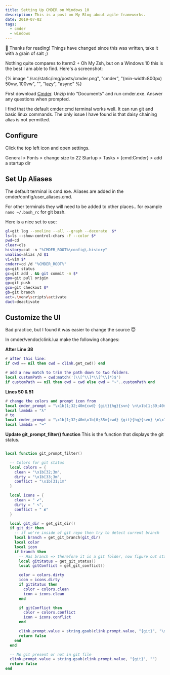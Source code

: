 ```yaml
---
title: Setting Up CMDER on Windows 10
description: This is a post on My Blog about agile frameworks.
date: 2019-07-02
tags:
  - cmder
  - windows
---
```


<div class="notification">
 👋 Thanks for reading! Things have changed since this was written, take it with a grain of salt ;)
</div>

Nothing quite compares to Iterm2 + Oh My Zsh, but on a Windows 10 this is the best I am able to find. Here's a screenshot:

{% image "./src/static/img/posts/cmder.png", "cmder", "(min-width:800px) 50vw, 100vw", "", "lazy", "async" %}

First download [Cmder](http://https://cmder.net/). Unzip into "Documents" and run cmder.exe. Answer any questions when prompted.

I find that the default cmder:cmd terminal works well. It can run git and basic linux commands. The only issue I have found is that daisy chaining alias is not permitted.

## Configure

Click the top left icon and open settings.

General > Fonts > change size to 22
Startup > Tasks > {cmd:Cmder} > add a startup dir

## Set Up Aliases

The default terminal is cmd.exe. Aliases are added in the cmder/config/user_aliases.cmd.

For other terminals they will need to be added to other places.. for example `nano ~/.bash_rc` for git bash.

Here is a nice set to use:

```bash
gl=git log --oneline --all --graph --decorate  $*
ls=ls --show-control-chars -F --color $*
pwd=cd
clear=cls
history=cat -n "%CMDER_ROOT%\config\.history"
unalias=alias /d $1
vi=vim $*
cmderr=cd /d "%CMDER_ROOT%"
gs=git status
gc=git add . && git commit -m $*
gpu=git pull origin
gp=git push
gco=git checkout $*
gb=git branch
act=.\venv\scripts\activate
dact=deactivate
```

## Customize the UI

Bad practice, but I found it was easier to change the source 😇

In cmder/vendor/clink.lua make the following changes:

**After Line 38**

```lua
# after this line:
if cwd == nil then cwd = clink.get_cwd() end

# add a new match to trim the path down to two folders.
local customPath = cwd:match('(\\[^\\]*\\[^\\]*)$')
if customPath == nil then cwd = cwd else cwd = "~"..customPath end
```

**Lines 50 & 51**

```lua
# change the colors and prompt icon from
local cmder_prompt = "\x1b[1;32;40m{cwd} {git}{hg}{svn} \n\x1b[1;39;40m{lamb} \x1b[0m"
local lambda = "λ"
# to
local cmder_prompt = "\x1b[1;32;40m\x1b[0;35m{cwd} {git}{hg}{svn} \n\x1b[1;32;40m{lamb} \x1b[0m"
local lambda = "➜"
```

**Update git_prompt_filter() function**
This is the function that displays the git status.

```lua

local function git_prompt_filter()

  -- Colors for git status
  local colors = {
    clean = "\x1b[32;3m",
    dirty = "\x1b[33;3m",
    conflict = "\x1b[31;1m"
  }

  local icons = {
    clean = " ✔",
    dirty = " ✎",
    conflict = " ✘"
  }

  local git_dir = get_git_dir()
  if git_dir then
    -- if we're inside of git repo then try to detect current branch
    local branch = get_git_branch(git_dir)
    local color
    local icon
    if branch then
      -- Has branch => therefore it is a git folder, now figure out status
      local gitStatus = get_git_status()
      local gitConflict = get_git_conflict()

      color = colors.dirty
      icon = icons.dirty
      if gitStatus then
        color = colors.clean
        icon = icons.clean
      end

      if gitConflict then
        color = colors.conflict
        icon = icons.conflict
      end

      clink.prompt.value = string.gsub(clink.prompt.value, "{git}", "\x1b[0m(\x1b[1m"..color..verbatim(branch).."\x1b[0m)\x1b[1m".. icon)
      return false
    end
  end

  -- No git present or not in git file
  clink.prompt.value = string.gsub(clink.prompt.value, "{git}", "")
  return false
end
```
